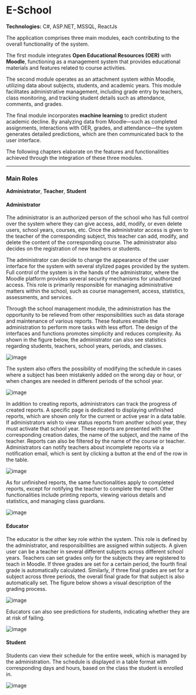 # E-School

**Technologies:** C#, ASP.NET, MSSQL, ReactJs

The application comprises three main modules, each contributing to the overall functionality of the system.

The first module integrates **Open Educational Resources (OER)** with **Moodle**, functioning as a management system that provides educational materials and features related to course activities. 

The second module operates as an attachment system within Moodle, utilizing data about subjects, students, and academic years. This module facilitates administrative management, including grade entry by teachers, class monitoring, and tracking student details such as attendance, comments, and grades.

The final module incorporates **machine learning** to predict student academic decline. By analyzing data from Moodle—such as completed assignments, interactions with OER, grades, and attendance—the system generates detailed predictions, which are then communicated back to the user interface.

The following chapters elaborate on the features and functionalities achieved through the integration of these three modules.

---

### Main Roles

**Administrator**, **Teacher**, **Student**

#### Administrator
The administrator is an authorized person of the school who has full control over the system where they can give access, add, modify, or even delete users, school years, courses, etc. Once the administrator access is given to the teacher of the corresponding subject, this teacher can add, modify, and delete the content of the corresponding course. The administrator also decides on the registration of new teachers or students.

The administrator can decide to change the appearance of the user interface for the system with several stylized pages provided by the system. Full control of the system is in the hands of the administrator, where the Moodle platform provides several security mechanisms for unauthorized access. This role is primarily responsible for managing administrative matters within the school, such as course management, access, statistics, assessments, and services.

Through the school management module, the administration has the opportunity to be relieved from other responsibilities such as data storage and maintenance of various reports. These features enable the administration to perform more tasks with less effort. The design of the interfaces and functions promotes simplicity and reduces complexity. As shown in the figure below, the administrator can also see statistics regarding students, teachers, school years, periods, and classes.

![image](https://github.com/user-attachments/assets/618044ef-fd88-4eda-afb3-2ec0730383f7)

The system also offers the possibility of modifying the schedule in cases where a subject has been mistakenly added on the wrong day or hour, or when changes are needed in different periods of the school year.

![image](https://github.com/user-attachments/assets/1e3609cf-b1c4-4432-a4b8-691eba119cff)

In addition to creating reports, administrators can track the progress of created reports. A specific page is dedicated to displaying unfinished reports, which are shown only for the current or active year in a data table. If administrators wish to view status reports from another school year, they must activate that school year. These reports are presented with the corresponding creation dates, the name of the subject, and the name of the teacher. Reports can also be filtered by the name of the course or teacher. Administrators can notify teachers about incomplete reports via a notification email, which is sent by clicking a button at the end of the row in the table.

![image](https://github.com/user-attachments/assets/c0d6d091-de4d-4076-a50c-c065bfc708df)

As for unfinished reports, the same functionalities apply to completed reports, except for notifying the teacher to complete the report. Other functionalities include printing reports, viewing various details and statistics, and managing class guardians.

![image](https://github.com/user-attachments/assets/eb9178b8-a0a7-48f1-831e-8fb8867a14e8)

#### Educator
The educator is the other key role within the system. This role is defined by the administrator, and responsibilities are assigned within subjects. A given user can be a teacher in several different subjects across different school years. Teachers can set grades only for the subjects they are registered to teach in Moodle. If three grades are set for a certain period, the fourth final grade is automatically calculated. Similarly, if three final grades are set for a subject across three periods, the overall final grade for that subject is also automatically set. The figure below shows a visual description of the grading process.

![image](https://github.com/user-attachments/assets/e4d2c46c-96e5-445c-b471-013cf6e0264a)

Educators can also see predictions for students, indicating whether they are at risk of failing.

![image](https://github.com/user-attachments/assets/0619f748-99ba-4cb0-86eb-8fc5652c4cf6)

#### Student
Students can view their schedule for the entire week, which is managed by the administration. The schedule is displayed in a table format with corresponding days and hours, based on the class the student is enrolled in.

![image](https://github.com/user-attachments/assets/bafa00cc-e1b1-4074-a842-e83b8d953f22)
